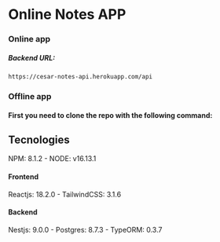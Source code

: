 # Online Notes APP

### Online app

##### Backend URL:

    https://cesar-notes-api.herokuapp.com/api

### Offline app

#### First you need to clone the repo with the following command:

## Tecnologies

NPM: 8.1.2 - NODE: v16.13.1

#### Frontend

Reactjs: 18.2.0 - TailwindCSS: 3.1.6

#### Backend

Nestjs: 9.0.0 - Postgres: 8.7.3 - TypeORM: 0.3.7
